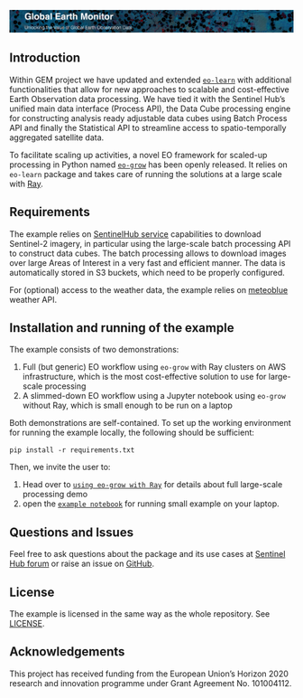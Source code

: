 ![GEM](docs/figs/gem.png)

## Introduction

Within GEM project we have updated and extended [`eo-learn`](https://eo-learn.readthedocs.org) with additional 
functionalities that allow for new approaches to scalable and cost-effective Earth Observation data processing. 
We have tied it with the Sentinel Hub’s unified main data interface (Process API), the Data Cube processing engine for 
constructing analysis ready adjustable data cubes using Batch Process API and finally the Statistical API to streamline 
access to spatio-temporally aggregated satellite data. 

To facilitate scaling up activities, a novel EO framework for scaled-up processing in Python named 
[`eo-grow`](https://eo-grow.readthedocs.org) has been openly released. It relies on `eo-learn` package and takes care 
of running the solutions at a large scale with [Ray](https://ray.io).


## Requirements

The example relies on [SentinelHub service](https://sentinel-hub.com) capabilities to download Sentinel-2 imagery, in 
particular using the large-scale batch processing API to construct data cubes. The batch processing allows to download 
images over large Areas of Interest in a very fast and efficient manner. The data is automatically stored in S3 
buckets, which need to be properly configured.

For (optional) access to the weather data, the example relies on [meteoblue](https://www.meteoblue.com/en/weather-api) 
weather API.


## Installation and running of the example

The example consists of two demonstrations:
  1) Full (but generic) EO workflow using `eo-grow` with Ray clusters on AWS infrastructure, which is the most 
cost-effective solution to use for large-scale processing
  2) A slimmed-down EO workflow using a Jupyter notebook using `eo-grow` without Ray, which is small enough to be run
on a laptop

Both demonstrations are self-contained. To set up the working environment for running the example locally, the following 
should be sufficient:

```
pip install -r requirements.txt
```

Then, we invite the user to:   
  1) Head over to [`using eo-grow with Ray`](./docs/eogrow_ray.md) for details about full large-scale processing demo
  2) open the [`example notebook`](./example_notebook.ipynb) for running small example on your laptop.


## Questions and Issues

Feel free to ask questions about the package and its use cases at [Sentinel Hub forum](https://forum.sentinel-hub.com/) 
or raise an issue on [GitHub](https://github.com/sentinel-hub/eo-grow-examples/issues).


## License

The example is licensed in the same way as the whole repository. 
See [LICENSE](https://github.com/sentinel-hub/eo-grow-examples/blob/main/LICENSE).

## Acknowledgements

This project has received funding from the European Union’s Horizon 2020 research and innovation 
programme under Grant Agreement No. 101004112.
